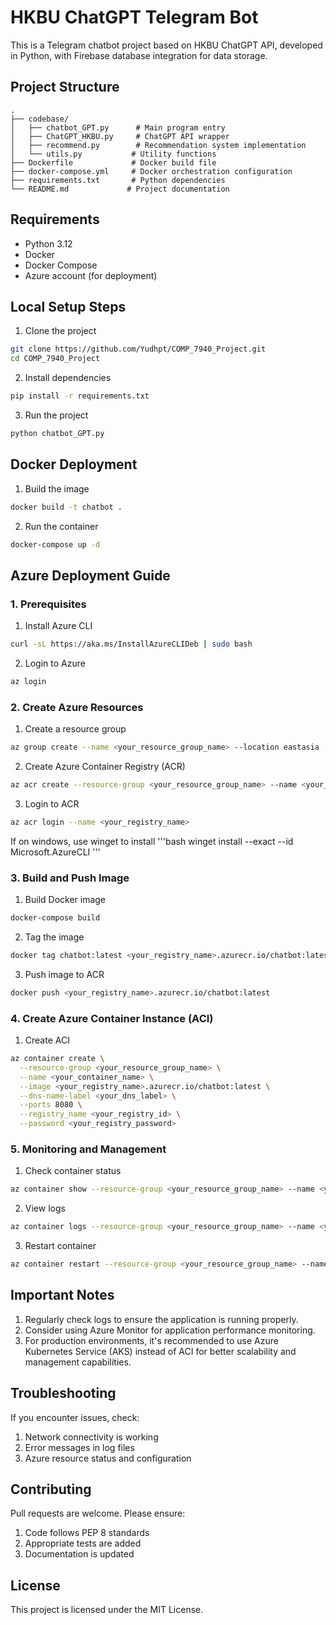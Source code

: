# HKBU ChatGPT Telegram Bot

This is a Telegram chatbot project based on HKBU ChatGPT API, developed in Python, with Firebase database integration for data storage.

## Project Structure

```
.
├── codebase/
│   ├── chatbot_GPT.py      # Main program entry
│   ├── ChatGPT_HKBU.py     # ChatGPT API wrapper
│   ├── recommend.py        # Recommendation system implementation
│   └── utils.py           # Utility functions
├── Dockerfile             # Docker build file
├── docker-compose.yml     # Docker orchestration configuration
├── requirements.txt       # Python dependencies
└── README.md             # Project documentation
```

## Requirements

- Python 3.12
- Docker
- Docker Compose
- Azure account (for deployment)

## Local Setup Steps

1. Clone the project
```bash
git clone https://github.com/Yudhpt/COMP_7940_Project.git
cd COMP_7940_Project
```

2. Install dependencies
```bash
pip install -r requirements.txt
```

3. Run the project
```bash
python chatbot_GPT.py
```

## Docker Deployment

1. Build the image
```bash
docker build -t chatbot .
```

2. Run the container
```bash
docker-compose up -d
```

## Azure Deployment Guide

### 1. Prerequisites

1. Install Azure CLI
```bash
curl -sL https://aka.ms/InstallAzureCLIDeb | sudo bash
```

2. Login to Azure
```bash
az login
```

### 2. Create Azure Resources

1. Create a resource group
```bash
az group create --name <your_resource_group_name> --location eastasia
```

2. Create Azure Container Registry (ACR)
```bash
az acr create --resource-group <your_resource_group_name> --name <your_registry_name> --sku Basic
```

3. Login to ACR
```bash
az acr login --name <your_registry_name>
```

If on windows, use winget to install
'''bash
winget install --exact --id Microsoft.AzureCLI
'''

### 3. Build and Push Image

1. Build Docker image
```bash
docker-compose build
```

2. Tag the image
```bash
docker tag chatbot:latest <your_registry_name>.azurecr.io/chatbot:latest
```

3. Push image to ACR
```bash
docker push <your_registry_name>.azurecr.io/chatbot:latest
```

### 4. Create Azure Container Instance (ACI)

1. Create ACI
```bash
az container create \
  --resource-group <your_resource_group_name> \
  --name <your_container_name> \
  --image <your_registry_name>.azurecr.io/chatbot:latest \
  --dns-name-label <your_dns_label> \
  --ports 8080 \
  --registry_name <your_registry_id> \
  --password <your_registry_password>
```

### 5. Monitoring and Management

1. Check container status
```bash
az container show --resource-group <your_resource_group_name> --name <your_container_name>
```

2. View logs
```bash
az container logs --resource-group <your_resource_group_name> --name <your_container_name>
```

3. Restart container
```bash
az container restart --resource-group <your_resource_group_name> --name <your_container_name>
```

## Important Notes

1. Regularly check logs to ensure the application is running properly.
2. Consider using Azure Monitor for application performance monitoring.
3. For production environments, it's recommended to use Azure Kubernetes Service (AKS) instead of ACI for better scalability and management capabilities.

## Troubleshooting

If you encounter issues, check:
1. Network connectivity is working
2. Error messages in log files
3. Azure resource status and configuration

## Contributing

Pull requests are welcome. Please ensure:
1. Code follows PEP 8 standards
2. Appropriate tests are added
3. Documentation is updated

## License

This project is licensed under the MIT License. 